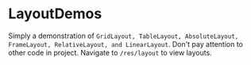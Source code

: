 # LayoutDemos

Simply a demonstration of `GridLayout, TableLayout, AbsoluteLayout, FrameLayout, RelativeLayout, and LinearLayout`. Don't pay attention to other code in project. Navigate to `/res/layout` to view layouts.
